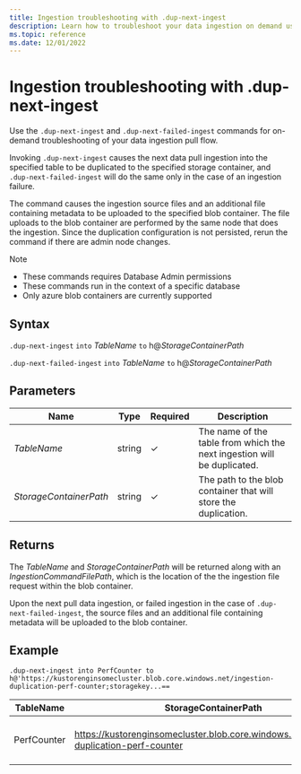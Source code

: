 ```yaml
---
title: Ingestion troubleshooting with .dup-next-ingest
description: Learn how to troubleshoot your data ingestion on demand using .dup-next-ingest commands.
ms.topic: reference
ms.date: 12/01/2022
---
```


# Ingestion troubleshooting with .dup-next-ingest

Use the `.dup-next-ingest` and `.dup-next-failed-ingest` commands for on-demand troubleshooting of your data ingestion pull flow.

Invoking `.dup-next-ingest` causes the next data pull ingestion into the specified table to be duplicated to the specified storage container, and `.dup-next-failed-ingest` will do the same only in the case of an ingestion failure.

The command causes the ingestion source files and an additional file containing metadata to be uploaded to the specified blob container. The file uploads to the blob container are performed by the same node that does the ingestion. Since the duplication configuration is not persisted, rerun the command if there are admin node changes.

> [!NOTE]
>
> * These commands requires Database Admin permissions
> * These commands run in the context of a specific database
> * Only azure blob containers are currently supported

## Syntax

`.dup-next-ingest` `into` *TableName* `to` h@*StorageContainerPath*

`.dup-next-failed-ingest` `into` *TableName* `to` h@*StorageContainerPath*

## Parameters

|Name|Type|Required|Description|
|--|--|--|--|
|*TableName* | string | &check; | The name of the table from which the next ingestion will be duplicated.|
|*StorageContainerPath*| string | &check; | The path to the blob container that will store the duplication.|

## Returns

The *TableName* and *StorageContainerPath* will be returned along with an *IngestionCommandFilePath*, which is the location of the the ingestion file request within the blob container.

Upon the next pull data ingestion, or failed ingestion in the case of `.dup-next-failed-ingest`, the source files and an additional file containing metadata will be uploaded to the blob container.

## Example

```kusto
.dup-next-ingest into PerfCounter to h@'https://kustorenginsomecluster.blob.core.windows.net/ingestion-duplication-perf-counter;storagekey...==
```

|TableName|StorageContainerPath|IngestionCommandFilePath|
|--|--|--|
|PerfCounter|https://kustorenginsomecluster.blob.core.windows.net/ingestion-duplication-perf-counter|ingestionrequest-KustoEH-PerfCounter-083736db-8cf7-4166-85fd-74ef54e491d1|
